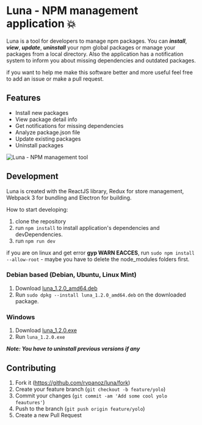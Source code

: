 # Luna - NPM management application :boom:

Luna is a tool for developers to manage npm packages.
You can ***install***, ***view***, ***update***, ***uninstall*** your npm global packages or manage your packages from a local directory. Also the application has a notification system to inform you about missing dependencies and outdated packages.

if you want to help me make this software better and more useful feel free to add an issue or make a pull request.

## Features

- Install new packages
- View package detail info
- Get notifications for missing dependencies
- Analyze package.json file
- Update existing packages
- Uninstall packages

![Luna - NPM management tool](http://104.236.58.95/luna/luna-preview.png)

## Development ##

Luna is created with the ReactJS library, Redux for store management, Webpack 3 for bundling and Electron for building.

How to start developing:

1. clone the repository
2. run `npm install` to install application's dependencies and devDependencies.
3. run `npm run dev`

if you are on linux and get error **gyp WARN EACCES**, run `sudo npm install --allow-root` - maybe you have to delete the node_modules folders first.

### Debian based (Debian, Ubuntu, Linux Mint)

1. Download [luna_1.2.0_amd64.deb](http://104.236.58.95/luna/releases/latest/luna_1.2.0_amd64.deb)
2. Run `sudo dpkg --install luna_1.2.0_amd64.deb` on the downloaded package.

### Windows

1. Download [luna_1.2.0.exe](http://104.236.58.95/luna/releases/latest/luna_1.2.0.exe)
2. Run `luna_1.2.0.exe`

***Note: You have to uninstall previous versions if any***

## Contributing

1. Fork it (<https://github.com/rvpanoz/luna/fork>)
2. Create your feature branch (`git checkout -b feature/yolo`)
3. Commit your changes (`git commit -am 'Add some cool yolo feautures'`)
4. Push to the branch (`git push origin feature/yolo`)
5. Create a new Pull Request
